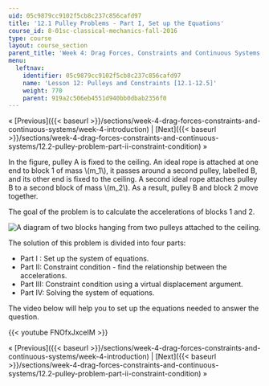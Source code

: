 ```yaml
---
uid: 05c9879cc9102f5cb8c237c856cafd97
title: '12.1 Pulley Problems - Part I, Set up the Equations'
course_id: 8-01sc-classical-mechanics-fall-2016
type: course
layout: course_section
parent_title: 'Week 4: Drag Forces, Constraints and Continuous Systems'
menu:
  leftnav:
    identifier: 05c9879cc9102f5cb8c237c856cafd97
    name: 'Lesson 12: Pulleys and Constraints [12.1-12.5]'
    weight: 770
    parent: 919a2c506eb4551d940bb0dbab2356f0
---
```


« [Previous]({{< baseurl >}}/sections/week-4-drag-forces-constraints-and-continuous-systems/week-4-introduction) | [Next]({{< baseurl >}}/sections/week-4-drag-forces-constraints-and-continuous-systems/12.2-pulley-problem-part-ii-constraint-condition) »

In the figure, pulley A is fixed to the ceiling. An ideal rope is attached at one end to block 1 of mass \\(m\_1\\), it passes around a second pulley, labelled B, and its other end is fixed to the ceiling. A second ideal rope attaches pulley B to a second block of mass \\(m\_2\\). As a result, pulley B and block 2 move together.

The goal of the problem is to calculate the accelerations of blocks 1 and 2.

![A diagram of two blocks hanging from two pulleys attached to the ceiling.](https://open-learning-course-data-production.s3.amazonaws.com/8-01sc-classical-mechanics-fall-2016/5c0511873bddef77db501d8c84e65623_ropes_and_pulley_intro.svg)

The solution of this problem is divided into four parts:

*   Part I : Set up the system of equations.
*   Part II: Constraint condition - find the relationship between the accelerations.
*   Part III: Constraint condition using a virtual displacement argument.
*   Part IV: Solving the system of equations.

The video below will help you to set up the equations needed to answer the question.

{{< youtube FNOfxJxceIM >}}

« [Previous]({{< baseurl >}}/sections/week-4-drag-forces-constraints-and-continuous-systems/week-4-introduction) | [Next]({{< baseurl >}}/sections/week-4-drag-forces-constraints-and-continuous-systems/12.2-pulley-problem-part-ii-constraint-condition) »